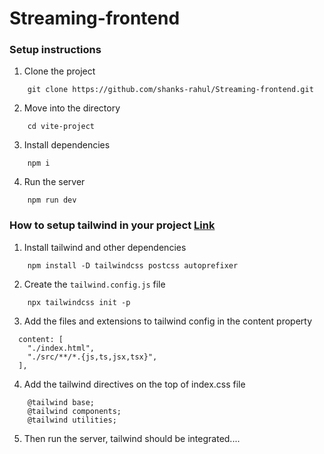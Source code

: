 # Streaming-frontend
### Setup instructions

1. Clone the project

```
    git clone https://github.com/shanks-rahul/Streaming-frontend.git
```

2. Move into the directory

```
    cd vite-project
```

3. Install dependencies

```
    npm i
```

4. Run the server
```
    npm run dev
```


### How to setup tailwind in your project [Link](https://tailwindcss.com/docs/guides/vite)

1. Install tailwind and other dependencies
```
    npm install -D tailwindcss postcss autoprefixer
```

2. Create the `tailwind.config.js` file
```
    npx tailwindcss init -p
```

3. Add the files and extensions to tailwind config in the content property
```
  content: [
    "./index.html",
    "./src/**/*.{js,ts,jsx,tsx}",
  ],
```

4. Add the tailwind directives on the top of index.css file
```
    @tailwind base;
    @tailwind components;
    @tailwind utilities;
```

5. Then run the server, tailwind should be integrated....
